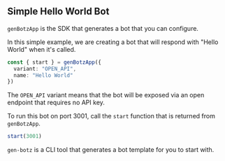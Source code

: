 ## Simple Hello World Bot

`genBotzApp` is the SDK that generates a bot that you can configure.

In this simple example, we are creating a bot that will respond with "Hello World" when it's called.

```ts
const { start } = genBotzApp({
  variant: "OPEN_API",
  name: "Hello World"
})
```

The `OPEN_API` variant means that the bot will be exposed via an open endpoint that requires no API key.

To run this bot on port 3001, call the `start` function that is returned from `genBotzApp`.

```ts
start(3001)
```

`gen-botz` is a CLI tool that generates a bot template for you to start with.
